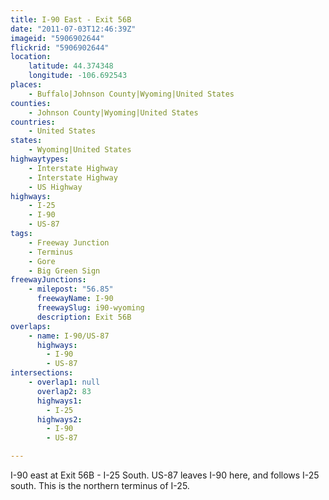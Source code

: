 ```yaml
---
title: I-90 East - Exit 56B
date: "2011-07-03T12:46:39Z"
imageid: "5906902644"
flickrid: "5906902644"
location:
    latitude: 44.374348
    longitude: -106.692543
places:
    - Buffalo|Johnson County|Wyoming|United States
counties:
    - Johnson County|Wyoming|United States
countries:
    - United States
states:
    - Wyoming|United States
highwaytypes:
    - Interstate Highway
    - Interstate Highway
    - US Highway
highways:
    - I-25
    - I-90
    - US-87
tags:
    - Freeway Junction
    - Terminus
    - Gore
    - Big Green Sign
freewayJunctions:
    - milepost: "56.85"
      freewayName: I-90
      freewaySlug: i90-wyoming
      description: Exit 56B
overlaps:
    - name: I-90/US-87
      highways:
        - I-90
        - US-87
intersections:
    - overlap1: null
      overlap2: 83
      highways1:
        - I-25
      highways2:
        - I-90
        - US-87

---
```

I-90 east at Exit 56B - I-25 South.  US-87 leaves I-90 here, and follows I-25 south.  This is the northern terminus of I-25.